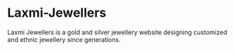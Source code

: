 # Laxmi-Jewellers
Laxmi Jewellers is a gold and silver jewellery website designing customized and ethnic jewellery since generations. 
